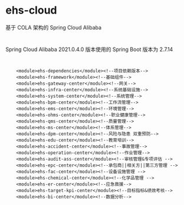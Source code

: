 # ehs-cloud
基于 COLA 架构的 Spring Cloud Alibaba
# 
Spring Cloud Alibaba 2021.0.4.0 版本使用的 Spring Boot 版本为 2.7.14
# 
        <module>ehs-dependencies</module><!--项目依赖版本-->
        <module>ehs-framework</module><!--基础组件-->
        <module>ehs-gateway-center</module><!--网关-->
        <module>ehs-infra-center</module><!--系统基础设施-->
        <module>ehs-system-center</module><!--系统管理-->
        <module>ehs-bpm-center</module><!--工作流管理-->
        <module>ehs-ems-center</module><!--环境管理-->
        <module>ehs-ohms-center</module><!--职业健康管理-->
        <module>ehs-qms-center</module><!--质量管理-->
        <module>ehs-ms-center</module><!--体系管理-->
        <module>ehs-dpm-center</module><!--风险与隐患 双重预防-->
        <module>ehs-edu-center</module><!--教育培训-->
        <module>ehs-accident-center</module><!--事故管理-->
        <module>ehs-operation-center</module><!--作业管理-->
        <module>ehs-audit-ass-center</module><!--审核管理&专项评估 -->
        <module>ehs-epc-center</module><!--承包商||相关方||第三方管理 -->
        <module>ehs-fac-center</module><!--设备设施管理 -->
        <module>ehs-chemical-center</module><!--化学品管理 -->
        <module>ehs-er-center</module><!--应急救援-->
        <module>ehs-target-kpi-center</module><!--目标指标&绩效考核-->
        <module>ehs-bi-center</module><!--数据分析-->